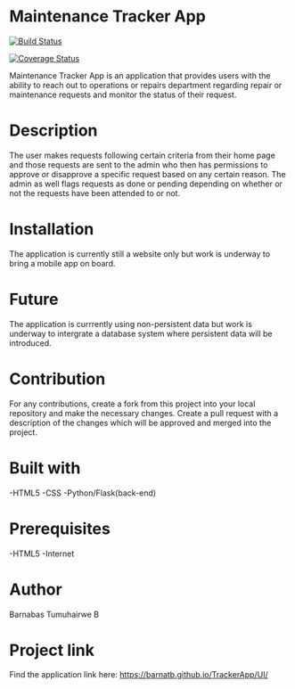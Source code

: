 # Maintenance Tracker App
[![Build Status](https://travis-ci.org/BarnaTB/TrackerApp.svg?branch=develop)](https://travis-ci.org/BarnaTB/TrackerApp)

[![Coverage Status](https://coveralls.io/repos/github/BarnaTB/TrackerApp/badge.svg?branch=)](https://coveralls.io/github/BarnaTB/TrackerApp?branch=)

Maintenance Tracker App is an application that provides users with the ability to reach out to operations or repairs department regarding repair or maintenance requests and monitor the status of their request.

# Description
The user makes requests following certain criteria from their home page and those requests are sent to the admin who then has permissions to approve or disapprove a specific request based on any certain reason.
The admin as well flags requests as done or pending depending on whether or not the requests have been attended to or not.

# Installation
The application is currently still a website only but work is underway to bring a mobile app on board.

# Future
The application is currrently using non-persistent data but work is underway to intergrate a database system where persistent data will be introduced.


# Contribution
For any contributions, create a fork from this project into your local repository and make the necessary changes. Create a pull request with a description of the changes which will be approved and merged into the project.

# Built with
-HTML5
-CSS
-Python/Flask(back-end)

# Prerequisites
-HTML5
-Internet

# Author
Barnabas Tumuhairwe B

# Project link
Find the application link here:
https://barnatb.github.io/TrackerApp/UI/